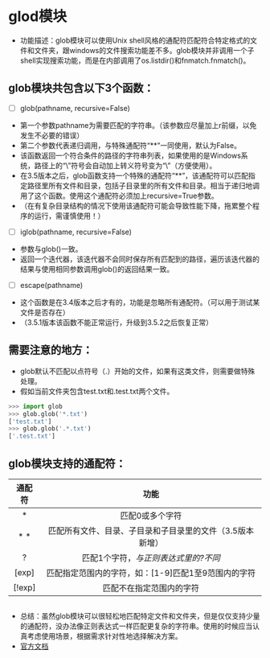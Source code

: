 # glod模块


- 功能描述：glob模块可以使用Unix shell风格的通配符匹配符合特定格式的文件和文件夹，跟windows的文件搜索功能差不多。glob模块并非调用一个子shell实现搜索功能，而是在内部调用了os.listdir()和fnmatch.fnmatch()。


## glob模块共包含以下3个函数：


- [ ] glob(pathname, recursive=False)
- 第一个参数pathname为需要匹配的字符串。（该参数应尽量加上r前缀，以免发生不必要的错误）
- 第二个参数代表递归调用，与特殊通配符“**”一同使用，默认为False。
- 该函数返回一个符合条件的路径的字符串列表，如果使用的是Windows系统，路径上的“\”符号会自动加上转义符号变为“\\”（方便使用）。
- 在3.5版本之后，glob函数支持一个特殊的通配符“**”，该通配符可以匹配指定路径里所有文件和目录，包括子目录里的所有文件和目录。相当于递归地调用了这个函数。使用这个通配符必须加上recursive=True参数。
- （在有复杂目录结构的情况下使用该通配符可能会导致性能下降，拖累整个程序的运行，需谨慎使用！）
- [ ] iglob(pathname, recursive=False)
- 参数与glob()一致。
- 返回一个迭代器，该迭代器不会同时保存所有匹配到的路径，遍历该迭代器的结果与使用相同参数调用glob()的返回结果一致。
- [ ] escape(pathname)
- 这个函数是在3.4版本之后才有的，功能是忽略所有通配符。（可以用于测试某文件是否存在）
- （3.5.1版本该函数不能正常运行，升级到3.5.2之后恢复正常）


## 需要注意的地方：


- glob默认不匹配以点符号（.）开始的文件，如果有这类文件，则需要做特殊处理。
- 假如当前文件夹包含test.txt和.test.txt两个文件。

```python
>>> import glob
>>> glob.glob('*.txt')
['test.txt']
>>> glob.glob('.*.txt')
['.test.txt']
```

## glob模块支持的通配符：

| 通配符 |                           功能                            |
| :----: | :-------------------------------------------------------: |
|   *    |                      匹配0或多个字符                      |
|  * *   | 匹配所有文件、目录、子目录和子目录里的文件（3.5版本新增） |
|   ?    |           匹配1个字符，*与正则表达式里的?不同*            |
| [exp]  |    匹配指定范围内的字符，如：[1-9]匹配1至9范围内的字符    |
| [!exp] |                 匹配不在指定范围内的字符                  |


## 
- 总结：虽然glob模块可以很轻松地匹配特定文件和文件夹，但是仅仅支持少量的通配符，没办法像正则表达式一样匹配更复杂的字符串。使用的时候应当认真考虑使用场景，根据需求针对性地选择解决方案。
- [官方文档](https://docs.python.org/3.5/library/glob.html#module-glob)

